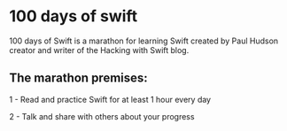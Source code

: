 # 100 days of swift 

<p> 100 days of Swift is a marathon for learning Swift created by Paul Hudson creator and writer of the Hacking with Swift blog. 

 ## **The marathon premises:**

1 - Read and practice Swift for at least 1 hour every day

2 - Talk and share with others about your progress